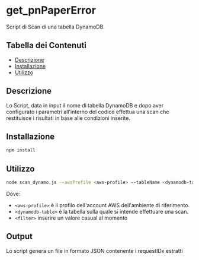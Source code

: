 # get_pnPaperError

Script di Scan di una tabella DynamoDB.

## Tabella dei Contenuti

- [Descrizione](#descrizione)
- [Installazione](#installazione)
- [Utilizzo](#utilizzo)

## Descrizione

Lo Script, data in input il nome di tabella DynamoDB e dopo aver configurato i parametri all'interno del codice effettua una scan che restituisce i risultati in base alle condizioni inserite.

## Installazione

```bash
npm install
```

## Utilizzo

```bash
node scan_dynamo.js --awsProfile <aws-profile> --tableName <dynamodb-table> --filter <filter>
```
Dove:
- `<aws-profile>` è il profilo dell'account AWS dell'ambiente di riferimento.
- `<dynamodb-table>` é la tabella sulla quale si intende effettuare una scan.
- `<filter>` inserire un valore casual al momento

## Output
Lo script genera un file in formato JSON contenente i requestIDx estratti